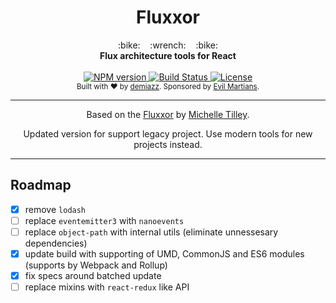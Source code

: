 <h1 align="center">Fluxxor</h1>

<div align="center">
  :bike:&nbsp;&nbsp;&nbsp;&nbsp;:wrench:&nbsp;&nbsp;&nbsp;&nbsp;:bike:
</div>
<div align="center">
  <strong>Flux architecture tools for React</strong>
</div>

<br />

<div align="center">
  <!-- NPM version -->
  <a href="https://www.npmjs.com/package/@demiazz/fluxxor">
    <img src="https://img.shields.io/npm/v/@demiazz/fluxxor.svg?style=flat-square"
      alt="NPM version" />
  </a>
  <!-- Build Status -->
  <a href="https://travis-ci.org/demiazz/fluxxor">
    <img src="https://img.shields.io/travis/demiazz/fluxxor.svg?style=flat-square"
      alt="Build Status" />
  </a>
  <!-- License -->
  <a href="https://github.com/demiazz/fluxxor/blob/master/LICENSE">
    <img src="https://img.shields.io/npm/l/@demiazz/fluxxor.svg?style=flat-square"
      alt="License" />
  </a>
</div>

<div align="center">
  <sub>Built with ❤︎ by
  <a href="https://twitter.com/demiazz">demiazz</a>.
  Sponsored by <a href="http://evilmartians.com">Evil Martians</a>.
</div>

<hr />

<div align="center">
  <p>Based on the <a href="https://github.com/BinaryMuse/fluxxor">Fluxxor</a> by <a href="https://github.com/BinaryMuse">Michelle Tilley</a>.</p>

  <p>Updated version for support legacy project. Use modern tools for new projects instead.</p>
</div>

<hr />

## Roadmap

- [x] remove `lodash`
- [ ] replace `eventemitter3` with `nanoevents`
- [ ] replace `object-path` with internal utils (eliminate unnessesary dependencies)
- [x] update build with supporting of UMD, CommonJS and ES6 modules (supports by Webpack and Rollup)
- [x] fix specs around batched update
- [ ] replace mixins with `react-redux` like API
